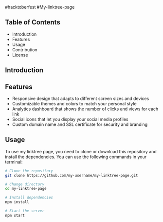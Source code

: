 #hacktoberfest
#My-linktree-page
## Table of Contents
- Introduction
- Features
- Usage
- Contribution
- License
## Introduction
## Features
- Responsive design that adapts to different screen sizes and devices
- Customizable themes and colors to match your personal style
- Analytics dashboard that shows the number of clicks and views for each link
- Social icons that let you display your social media profiles
- Custom domain name and SSL certificate for security and branding
## Usage
To use my linktree page, you need to clone or download this repository and install the dependencies. You can use the following commands in your terminal:

```bash
# Clone the repository
git clone https://github.com/my-username/my-linktree-page.git

# Change directory
cd my-linktree-page

# Install dependencies
npm install

# Start the server
npm start

